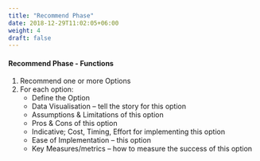 ```yaml
---
title: "Recommend Phase"
date: 2018-12-29T11:02:05+06:00
weight: 4
draft: false
---
```

#### Recommend Phase - Functions
1. Recommend one or more Options
2. For each option:
    * Define the Option
    * Data Visualisation – tell the story for this option
    * Assumptions &amp; Limitations of this option
    * Pros &amp; Cons of this option
    * Indicative; Cost, Timing, Effort for implementing this option
    * Ease of Implementation – this option
    * Key Measures/metrics – how to measure the success of this option

